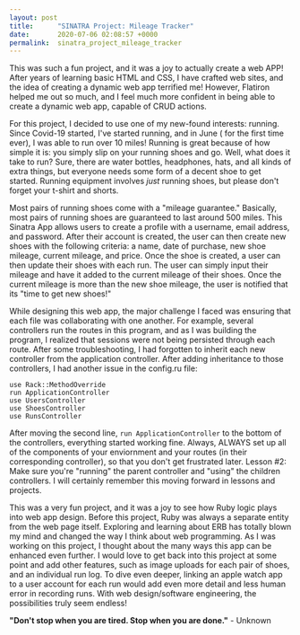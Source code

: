 ```yaml
---
layout: post
title:      "SINATRA Project: Mileage Tracker"
date:       2020-07-06 02:08:57 +0000
permalink:  sinatra_project_mileage_tracker
---
```


This was such a fun project, and it was a joy to actually create a web APP! After years of learning basic HTML and CSS, I have crafted web sites, and the idea of creating a dynamic web app terrified me! However, Flatiron helped me out so much, and I feel much more confident in being able to create a dynamic web app, capable of CRUD actions. 

For this project, I decided to use one of my new-found interests: running. Since Covid-19 started, I've started running, and in June ( for the first time ever), I was able to run over 10 miles! Running is great because of how simple it is: you simply slip on your running shoes and go. Well, what does it take to run? Sure, there are water bottles, headphones, hats, and all kinds of extra things, but everyone needs some form of a decent shoe to get started. Running equipment involves *just* running shoes, but please don't forget your t-shirt and shorts.  

Most pairs of running shoes come with a "mileage guarantee." Basically, most pairs of running shoes are guaranteed to last around 500 miles. This Sinatra App allows users to create a profile with a username, email address, and password. After their account is created, the user can then create new shoes with the following criteria: a name, date of purchase, new shoe mileage, current mileage, and price. Once the shoe is created, a user can then update their shoes with each run. The user can simply input their mileage and have it added to the current mileage of their shoes. Once the current mileage is more than the new shoe mileage, the user is notified that its "time to get new shoes!" 

While designing this web app, the major challenge I faced was ensuring that each file was collaborating with one another. For example, several controllers run the routes in this program, and as I was building the program, I realized that sessions were not being persisted through each route. After some troubleshooting, I had forgotten to inherit each new controller from the application controller. After adding inheritance to those controllers, I had another issue in the config.ru file:
```
use Rack::MethodOverride
run ApplicationController
use UsersController
use ShoesController
use RunsController
```

After moving the second line, ```run ApplicationController``` to the bottom of the controllers, everything started working fine. Always, ALWAYS set up all of the components of your enviornment and your routes (in their corresponding controller), so that you don't get frustrated later. Lesson #2: Make sure you're "running" the parent controller and "using" the children controllers. I will certainly remember this moving forward in lessons and projects. 

This was a very fun project, and it was a joy to see how Ruby logic plays into web app design. Before this project, Ruby was always a separate entity from the web page itself. Exploring and learning about ERB has totally blown my mind and changed the way I think about web programming. As I was working on this project, I thought about the many ways this app can be enhanced even further. I would love to get back into this project at some point and add other features, such as image uploads for each pair of shoes, and an individual run log. To dive even deeper, linking an apple watch app to a user account for each run would add even more detail and less human error in recording runs. With web design/software engineering, the possibilities truly seem endless!

**"Don't stop when you are tired. Stop when you are done."** - Unknown
